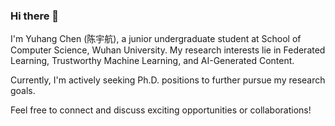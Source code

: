### Hi there 👋

<!--
**yuhangchen0/yuhangchen0** is a ✨ _special_ ✨ repository because its `README.md` (this file) appears on your GitHub profile.

Here are some ideas to get you started:

- 🔭 I’m currently working on ...
- 🌱 I’m currently learning ...
- 👯 I’m looking to collaborate on ...
- 🤔 I’m looking for help with ...
- 💬 Ask me about ...
- 📫 How to reach me: ...
- 😄 Pronouns: ...
- ⚡ Fun fact: ...
-->

I'm Yuhang Chen (陈宇航), a junior undergraduate student at School of Computer Science, Wuhan University. My research interests lie in Federated Learning, Trustworthy Machine Learning, and AI-Generated Content. 

Currently, I'm actively seeking Ph.D. positions to further pursue my research goals.

Feel free to connect and discuss exciting opportunities or collaborations!